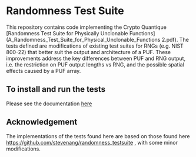 # Randomness Test Suite

This repository contains code implementing the Crypto Quantique [Randomness Test Suite for 
Physically Unclonable Functions](A_Randomness_Test_Suite_for_Physical_Unclonable_Functions 2.pdf).
The tests defined are modifications of existing test suites for RNGs (e.g. NIST 800-22) that 
better suit the output and architecture of a PUF. These improvements address the key differences 
between PUF and RNG output, i.e. the restriction on PUF output lengths vs RNG, and the possible 
spatial effects caused by a PUF array.


## To install and run the tests

Please see the documentation [here](src/README.md)


## Acknowledgement

The implementations of the tests found here are based on those found here https://github.com/stevenang/randomness_testsuite , with some minor modifications.
